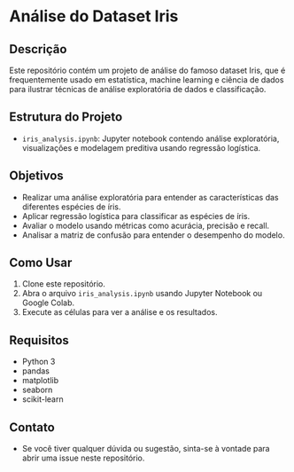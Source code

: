 # Análise do Dataset Iris

## Descrição
Este repositório contém um projeto de análise do famoso dataset Iris, que é frequentemente usado em estatística, machine learning e ciência de dados para ilustrar técnicas de análise exploratória de dados e classificação.

## Estrutura do Projeto
- `iris_analysis.ipynb`: Jupyter notebook contendo análise exploratória, visualizações e modelagem preditiva usando regressão logística.

## Objetivos
- Realizar uma análise exploratória para entender as características das diferentes espécies de íris.
- Aplicar regressão logística para classificar as espécies de íris.
- Avaliar o modelo usando métricas como acurácia, precisão e recall.
- Analisar a matriz de confusão para entender o desempenho do modelo.

## Como Usar
1. Clone este repositório.
2. Abra o arquivo `iris_analysis.ipynb` usando Jupyter Notebook ou Google Colab.
3. Execute as células para ver a análise e os resultados.

## Requisitos
- Python 3
- pandas
- matplotlib
- seaborn
- scikit-learn

## Contato
- Se você tiver qualquer dúvida ou sugestão, sinta-se à vontade para abrir uma issue neste repositório.


